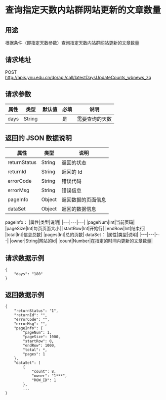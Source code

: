 # 查询指定天数内站群网站更新的文章数量

## 用途

根据条件（即指定天数参数）查询指定天数内站群网站更新的文章数量

## 请求地址

POST http://apis.ynu.edu.cn/do/api/call/latestDaysUpdateCounts_wbnews_zq

## 请求参数

| 属性  | 类型   | 默认值 | 必填 | 说明       |
| ----- | ------ | ------ | ---- | ---------- |
|days| String||是|需要查询的天数|

## 返回的 JSON 数据说明

| 属性         | 类型   | 说明               |
| ------------ | ------ | ------------------ |
| returnStatus | String | 返回的状态         |
| returnId     | String | 返回的 Id          |
| errorCode    | String | 错误代码           |
| errorMsg     | String | 错误信息           |
| pageInfo     | Object | 返回数据的页面信息 |
| dataSet      | Object | 返回的数据信息     |

pageInfo：
|属性|类型|说明|
|---|---|---|
|pageNum|Int|当前页码|
|pageSize|Int|每页页面大小|
|startRow|Int|开始行|
|endRow|Int|结束行|
|total|Int|信息总数|
|pages|Int|总的页数|
dataSet：
|属性|类型|说明|
|---|---|---|
|owner|String|网站的id|
|count|Number|在指定的时间内更新的文章数量|

## 请求数据示例

```
{
    "days": "180"
}
```

## 返回数据示例

```
{
    "returnStatus": "1",
    "returnId": "",
    "errorCode": "",
    "errorMsg": "",
    "pageInfo": {
        "pageNum": 1,
        "pageSize": 1000,
        "startRow": 0,
        "endRow": 1000,
        "total": *,
        "pages": 1
    },
    "dataSet": [
        {
            "count": 8,
            "owner": "1***",
            "ROW_ID": 1
        },
        ...
}
```
